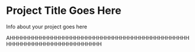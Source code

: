 # Project Title Goes Here

Info about your project goes here

AHHHHHHHHHHHHHHHHHHHHHHHHHHHHHHHHHHHHHHHHHHHHHHHHHHHHHHHHHHHHHHHHHHHHHHHH
